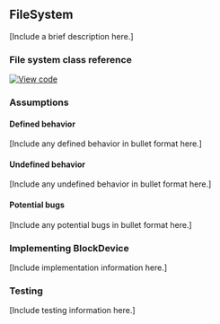 <h2 id="contributing-filesystem">FileSystem</h2>

[Include a brief description here.]

### File system class reference

[![View code](https://www.mbed.com/embed/?type=library)](https://os.mbed.com/docs/v5.12/mbed-os-api-doxy/classmbed_1_1_file_system.html)

### Assumptions

#### Defined behavior

[Include any defined behavior in bullet format here.]

#### Undefined behavior

[Include any undefined behavior in bullet format here.]

#### Potential bugs

[Include any potential bugs in bullet format here.]

### Implementing BlockDevice

[Include implementation information here.]

### Testing

[Include testing information here.]
